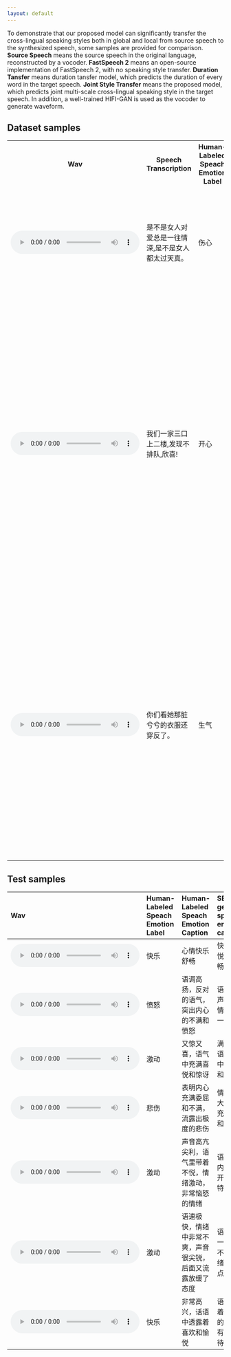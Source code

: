 ```yaml
---
layout: default
---
```

<!-- 
# Joint Multi-scale Cross-lingual Speaking Style Transfer with Bidirectional Attention Mechanism for Automatic Dubbing

# Abstract

Automatic dubbing, which generates a corresponding version of the input speech in another language, could be widely utilized in many real-world scenarios such as video and game localization. In addition to synthesizing the translated scripts, automatic dubbing needs to further transfer the speaking style in the original language to the dubbed speeches
to give audiences the impression that the characters are speaking in their native tongue.
However, state-of-the-art automatic dubbing systems only model the transfer on duration and speaking rate, neglecting the other aspects in speaking style such as emotion, intonation and emphasis which are also crucial to fully perform the characters and speech understanding. 
In this paper, we propose a joint multi-scale cross-lingual speaking style transfer framework to simultaneously model the bidirectional speaking style transfer between languages at both global (i.e. utterance level) and local (i.e. word level) scales.
The global and local speaking styles in each language are extracted and utilized to predicted the global and local speaking styles in the other language with an encoder-decoder framework for each direction and a shared bidirectional attention mechanism for both directions.
A multi-scale speaking style enhanced FastSpeech 2 is then utilized to synthesize the predicted the global and local speaking styles to speech for each language. Experiment results demonstrate the effectiveness of our proposed framework, which outperforms a baseline with only duration transfer in both objective and subjective evaluations.

<center>
    <img src="./imgs/model.png" width="20%" height="20%">
    <br>
    <div style="color:orange; border-bottom: 1px solid #d9d9d9;
    display: inline-block;
    color: #999;
    padding: 2px;"> Fig.1: The the proposed joint multi-scale cross-lingual speaking style transfer model. </div>
</center>
 -->


<!-- # Subjective Evaluation -->

To demonstrate that our proposed model can significantly transfer the cross-lingual speaking styles both in global and local from source speech to the synthesized speech, some samples are provided for comparison.   **Source Speech** means the source speech in the original language, reconstructed by a vocoder. **FastSpeech 2** means an open-source implementation of FastSpeech 2, with no speaking style transfer. **Duration Tansfer** means duration tansfer model, which predicts the duration of every word in the target speech. **Joint Style Transfer** means the proposed model, which predicts joint multi-scale cross-lingual speaking style in the target speech. In addition, a well-trained HIFI-GAN is used as the vocoder to generate waveform.

## Dataset samples

<table>
  <tr>
    <th>Wav</th>
    <th>Speech Transcription</th>
    <th>Human-Labeled Speach Emotion Label</th>
    <th>Human-Labeled Speach Emotion Caption</th>
  </tr>
  <tr>
    <td rowspan="3"><audio controls><source src="./wavs/tx_emotion_00201000008.wav" type="audio/wav">Your browser does not support the audio element.</audio></td>
    <td rowspan="3">是不是女人对爱总是一往情深,是不是女人都太过天真。</td>
    <td rowspan="3">伤心</td>
    <td>心里悲伤痛苦，酸楚且愤怒</td>
  </tr>
  <tr>
    <td>后悔难过，大声哭泣，心中充满悔恨和自责</td>
  </tr>
  <tr>
    <td>悲痛到无法自拔</td>
  </tr>
  <tr>
    <td rowspan="5"><audio controls><source src="./wavs/tx_xiao_0200103000507.wav" type="audio/wav">Your browser does not support the audio element.</audio></td>
    <td rowspan="5">我们一家三口上二楼,发现不排队,欣喜! </td>
    <td rowspan="5">开心</td>
    <td>语气十分欣喜，有些惊讶，带着喜出望外之感</td>
  </tr>
  <tr>
    <td>表明内心感到无比的惊喜和幸运，带有些许的得意之感。</td>
  </tr>
  <tr>
    <td>语气中透露自信、欢乐，带有些些自豪。</td>
  </tr>
  <tr>
    <td>语速较快，语调逐渐上扬，显示出内心的惊喜。</td>
  </tr>
  <tr>
    <td>语气激动，非常愉悦和得意。</td>
  </tr>
  <tr>
    <td rowspan="5"><audio controls><source src="./wavs/tx_xiao_0200103000507.wav" type="audio/wav">Your browser does not support the audio element.</audio></td>
    <td rowspan="5">你们看她那脏兮兮的衣服还穿反了。</td>
    <td rowspan="5">生气</td>
    <td>声嘶力竭的吼，音调高，情绪激动愤怒。</td>
  </tr>
  <tr>
    <td>语速快，声调越来越高，声音昂扬，形容很想发怒。</td>
  </tr>
  <tr>
    <td>语气带着嘲讽，情绪里满是轻蔑。</td>
  </tr>
  <tr>
    <td>语气中饱含着不满与嫌弃厌恶之感，还有一丝轻蔑。</td>
  </tr>
  <tr>
    <td>语言急促，声音严厉，音量大。</td>
  </tr>
</table>









## Test samples

| Wav | Human-Labeled Speach Emotion Label | Human-Labeled Speach Emotion Caption | SECap generated speech emotion caption |
| :---- | :---- | :---- | :---- |
| <audio controls><source src="./wavs/tx_emotion_00303000260.wav" type="audio/wav">Your browser does not support the audio element.</audio> | 快乐 | 心情快乐舒畅 | 快乐而愉悦，心情舒畅 |
| <audio controls><source src="./wavs/tx_emulate_02_231_0008_000034.wav" type="audio/wav">Your browser does not support the audio element.</audio> | 愤怒 | 语调高扬，反对的语气，突出内心的不满和愤怒 | 语速较快，声音较高，情绪中带着一丝不满 |
| <audio controls><source src="./wavs/tx_xiao_0200103000102.wav" type="audio/wav">Your browser does not support the audio element.</audio> | 激动 | 又惊又喜，语气中充满喜悦和惊讶 | 满怀期待的语气，情绪中透着激动和兴奋 |
| <audio controls><source src="./wavs/tx_xiao_0200107000936.wav" type="audio/wav">Your browser does not support the audio element.</audio> | 悲伤 | 表明内心充满委屈和不满，流露出极度的悲伤 | 情绪波动较大，语气中充满了委屈和难过 |
| <audio controls><source src="./wavs/tx_emulate_02_245_0001_000034.wav" type="audio/wav">Your browser does not support the audio element.</audio> | 激动 | 声音高亢尖利，语气里带着不悦，情绪激动，非常恼怒的情绪 | 语气激昂，内心十分不开心，而且特别的愤怒 |
| <audio controls><source src="./wavs/tx_emulate_00_109_0004_000071.wav" type="audio/wav">Your browser does not support the audio element.</audio> | 激动 | 语速极快，情绪中非常不爽，声音很尖锐，后面又流露放缓了态度 | 语气中带有一种不满和不耐烦的情绪，还有一点抱怨 |
| <audio controls><source src="./wavs/tx_emulate_01_003_0003_000018.wav" type="audio/wav">Your browser does not support the audio element.</audio> | 快乐 | 非常高兴，话语中透露着喜欢和愉悦 | 语气中透露着一种愉悦的心情，还有一点的期待 |


